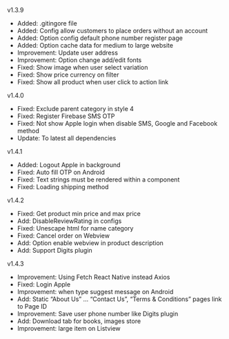 v1.3.9

- Added: .gitingore file
- Added: Config allow customers to place orders without an account
- Added: Option config default phone number register page
- Added: Option cache data for medium to large website
- Improvement: Update user address
- Improvement: Option change add/edit fonts
- Fixed: Show image when user select variation
- Fixed: Show price currency on filter
- Fixed: Show all product when user click to action link

v1.4.0

- Fixed: Exclude parent category in style 4
- Fixed: Register Firebase SMS OTP
- Fixed: Not show Apple login when disable SMS, Google and Facebook method
- Update: To latest all dependencies

v1.4.1

- Added: Logout Apple in background
- Fixed: Auto fill OTP on Android
- Fixed: Text strings must be rendered within a <Text> component
- Fixed: Loading shipping method

v1.4.2

- Fixed: Get product min price and max price
- Add: DisableReviewRating in configs
- Fixed: Unescape html for name category
- Fixed: Cancel order on Webview
- Add: Option enable webview in product description
- Add: Support Digits plugin

v1.4.3

- Improvement: Using Fetch React Native instead Axios
- Fixed: Login Apple
- Improvement: when type suggest message on Android
- Add: Static “About Us” … “Contact Us”, “Terms & Conditions” pages link to Page ID
- Improvement: Save user phone number like Digits plugin
- Add: Download tab for books, images store
- Improvement: large item on Listview
